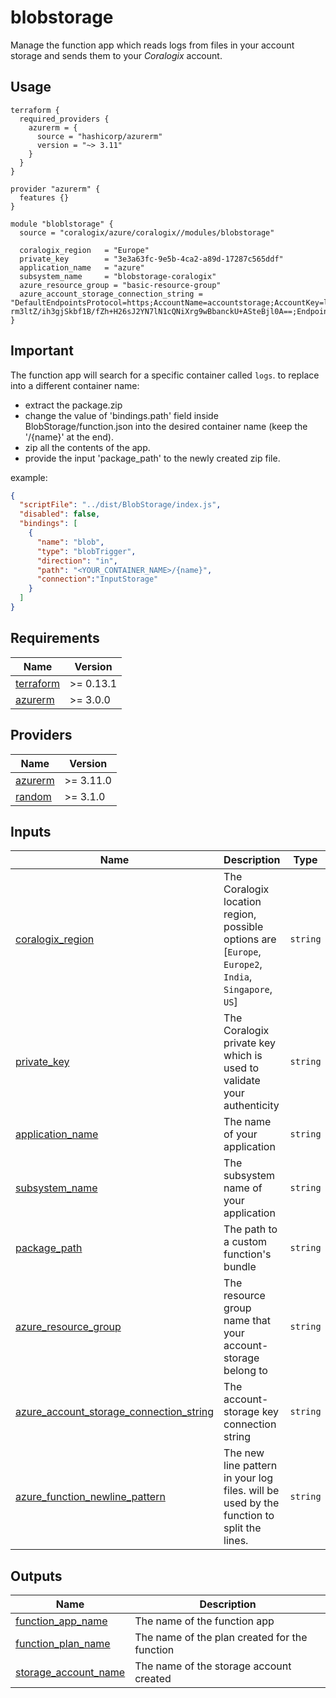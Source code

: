 # blobstorage

Manage the function app which reads logs from files in your account storage and sends them to your *Coralogix* account.

## Usage

```hcl
terraform {
  required_providers {
    azurerm = {
      source = "hashicorp/azurerm"
      version = "~> 3.11"
    }
  }
}

provider "azurerm" {
  features {}
}

module "bloblstorage" {
  source = "coralogix/azure/coralogix//modules/blobstorage"

  coralogix_region   = "Europe"
  private_key        = "3e3a63fc-9e5b-4ca2-a89d-17287c565ddf"
  application_name   = "azure"
  subsystem_name     = "blobstorage-coralogix"
  azure_resource_group = "basic-resource-group"
  azure_account_storage_connection_string = "DefaultEndpointsProtocol=https;AccountName=accountstorage;AccountKey=lFlEx8EsrgiTcZPL5PnRRXRD-rm3ltZ/ih3gjSkbf1B/fZh+H26sJ2YN7lN1cQNiXrg9wBbanckU+ASteBjl0A==;EndpointSuffix=core.windows.net"
}
```
## Important

The function app will search for a specific container called `logs`.
to replace into a different container name:

* extract the package.zip
* change the value of 'bindings.path' field inside BlobStorage/function.json into the desired container name (keep the '/{name}' at the end).
* zip all the contents of the app.
* provide the input 'package_path' to the newly created zip file.

example: 

```json
{
  "scriptFile": "../dist/BlobStorage/index.js",
  "disabled": false,
  "bindings": [
    {
      "name": "blob",
      "type": "blobTrigger",
      "direction": "in",
      "path": "<YOUR_CONTAINER_NAME>/{name}",
      "connection":"InputStorage"
    }
  ]
}
```

## Requirements

| Name | Version |
|------|---------|
| <a name="requirement_terraform"></a> [terraform](#requirement\_terraform) | >= 0.13.1 |
| <a name="requirement_azurerm"></a> [azurerm](#requirement\_azurerm) | >= 3.0.0 |

## Providers

| Name | Version |
|------|---------|
| <a name="provider_azurerm"></a> [azurerm](#provider\_azurerm) | >= 3.11.0 |
| <a name="provider_random"></a> [random](#provider\_random) | >= 3.1.0 |

## Inputs

| Name | Description | Type | Default | Required |
|------|-------------|------|---------|:--------:|
| <a name="input_coralogix_region"></a> [coralogix\_region](#input\_coralogix\_region) | The Coralogix location region, possible options are [`Europe`, `Europe2`, `India`, `Singapore`, `US`] | `string` | `Europe` | no |
| <a name="input_private_key"></a> [private\_key](#input\_private\_key) | The Coralogix private key which is used to validate your authenticity | `string` | n/a | yes |
| <a name="input_application_name"></a> [application\_name](#input\_application\_name) | The name of your application | `string` | n/a | yes |
| <a name="input_subsystem_name"></a> [subsystem\_name](#input\_subsystem\_name) | The subsystem name of your application | `string` | n/a | yes |
| <a name="input_package_path"></a> [package\_path](#input\_package\_path) | The path to a custom function's bundle | `string` | n/a | no |
| <a name="input_azure_resource_group"></a> [azure\_resource\_group](#input\_azure\_resource\_group) | The resource group name that your account-storage belong to | `string` | n/a | yes |
| <a name="azure_account_storage_connection_string"></a> [azure\_account\_storage\_connection\_string](#input\_azure\account\storage\_connection\_string) | The account-storage key connection string | `string` | n/a | yes |
| <a name="azure_function_newline_pattern"></a> [azure\_function\_newline\_pattern](#input\_azure\_function\_newline\_pattern) | The new line pattern in your log files. will be used by the function to split the lines. | `string` | (?:\r\n\|\r\|\n) | no |

## Outputs

| Name | Description |
|------|-------------|
| <a name="output_function_app_name"></a> [function\_app\_name](#output\_function\_app\_name) | The name of the function app |
| <a name="output_function_plan_name"></a> [function\_plan\_name](#output\_function\_plan\_name) | The name of the plan created for the function |
| <a name="output_storage_account_name"></a> [storage\_account\_name](#output\_storage\_account\_name) | The name of the storage account created |